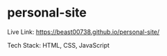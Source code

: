 # personal-site
Live Link: https://beast00738.github.io/personal-site/

Tech Stack: HTML, CSS, JavaScript
